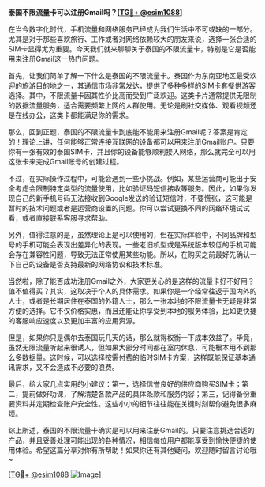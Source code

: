 **泰国不限流量卡可以注册Gmail吗？[[TG💪+ @esim1088](https://t.me/s/esim1088)]**

在当今数字化时代，手机流量和网络服务已经成为我们生活中不可或缺的一部分。尤其是对于那些喜欢旅行、工作或者对网络依赖较大的朋友来说，选择一张合适的SIM卡显得尤为重要。今天我们就来聊聊关于泰国的不限流量卡，特别是它是否能用来注册Gmail这一热门问题。

首先，让我们简单了解一下什么是泰国的不限流量卡。泰国作为东南亚地区最受欢迎的旅游目的地之一，其通信市场非常发达，提供了多种多样的SIM卡套餐供游客选择。其中，不限流量卡因其性价比高而受到广泛欢迎。这类卡片通常提供无限制的数据流量服务，适合需要频繁上网的人群使用。无论是刷社交媒体、观看视频还是在线办公，这类卡都能满足你的需求。

那么，回到正题，泰国的不限流量卡到底能不能用来注册Gmail呢？答案是肯定的！理论上讲，任何能够正常连接互联网的设备都可以用来注册Gmail账户。只要你有一张有效的泰国SIM卡，并且你的设备能够顺利接入网络，那么就完全可以用这张卡来完成Gmail账号的创建过程。

不过，在实际操作过程中，可能会遇到一些小挑战。例如，某些运营商可能出于安全考虑会限制特定类型的流量使用，比如验证码短信接收等服务。因此，如果你发现自己的新手机号码无法接收到Google发送的验证短信时，不要慌张，这可能是暂时的技术问题或者是运营商设置的问题。你可以尝试更换不同的网络环境试试看，或者直接联系客服寻求帮助。

另外，值得注意的是，虽然理论上是可以使用的，但在实际体验中，不同品牌和型号的手机可能会表现出差异化的表现。一些老旧机型或是系统版本较低的手机可能会存在兼容性问题，导致无法正常使用某些功能。所以，在购买之前最好先确认一下自己的设备是否支持最新的网络协议和技术标准。

当然啦，除了能否成功注册Gmail之外，大家更关心的是这样的流量卡好不好用？值不值得买？其实，这取决于个人的具体需求。如果你是一个经常往返于国内外的人士，或者是长期居住在泰国的外籍人士，那么一张本地的不限流量卡无疑是非常方便的选择。它不仅价格实惠，而且还能让你享受到本地的服务体验，比如更快捷的客服响应速度以及更加丰富的应用资源。

但是，如果你只是偶尔去泰国玩几天的话，那么就得权衡一下成本效益了。毕竟，虽然无限流量听起来很诱人，但如果大部分时间都在室内休息，可能根本用不到那么多数据量。这时候，可以选择按需付费的临时SIM卡方案，这样既能保证基本通讯需求，又不会造成不必要的浪费。

最后，给大家几点实用的小建议：第一，选择信誉良好的供应商购买SIM卡；第二，提前做好功课，了解清楚各款产品的具体条款和服务内容；第三，记得备份重要资料并定期检查账户安全性。这些小小的细节往往能在关键时刻帮你避免很多麻烦。

综上所述，泰国的不限流量卡确实是可以用来注册Gmail的。只要注意挑选合适的产品，并且妥善处理可能出现的各种情况，相信每位用户都能享受到愉快便捷的使用体验。希望这篇分享对你有所帮助！如果你还有其他疑问，欢迎随时留言讨论哦~

[[TG💪+ @esim1088](https://t.me/s/esim1088) ![Image](https://i.postimg.cc/4NQfJmqS/Snipaste-2025-05-13-00-14-12.png)]